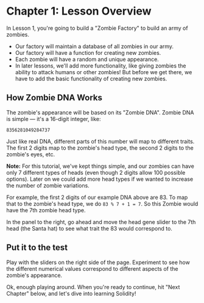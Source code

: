 # Chapter 1: Lesson Overview

In Lesson 1, you're going to build a "Zombie Factory" to build an army of zombies.

- Our factory will maintain a database of all zombies in our army.
- Our factory will have a function for creating new zombies.
- Each zombie will have a random and unique appearance.
- In later lessons, we'll add more functionality, like giving zombies the ability to attack humans or other zombies! But before we get there, we have to add the basic functionality of creating new zombies.

## How Zombie DNA Works

The zombie's appearance will be based on its "Zombie DNA". Zombie DNA is simple — it's a 16-digit integer, like:

`8356281049284737`

Just like real DNA, different parts of this number will map to different traits. The first 2 digits map to the zombie's head type, the second 2 digits to the zombie's eyes, etc.

**Note:** For this tutorial, we've kept things simple, and our zombies can have only 7 different types of heads (even though 2 digits allow 100 possible options). Later on we could add more head types if we wanted to increase the number of zombie variations.

For example, the first 2 digits of our example DNA above are 83. To map that to the zombie's head type, we do `83 % 7 + 1 = 7`. So this Zombie would have the 7th zombie head type.

In the panel to the right, go ahead and move the head gene slider to the 7th head (the Santa hat) to see what trait the 83 would correspond to.

## Put it to the test

Play with the sliders on the right side of the page. Experiment to see how the different numerical values correspond to different aspects of the zombie's appearance. 

Ok, enough playing around. When you're ready to continue, hit "Next Chapter" below, and let's dive into learning Solidity!
